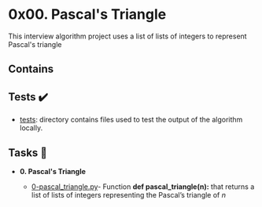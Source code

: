 # 0x00. Pascal's Triangle

This interview algorithm project uses a list of lists of integers to represent Pascal's triangle

## Contains

## Tests :heavy_check_mark:
- [tests](./tests): directory contains files used to test the output of the algorithm locally.

## Tasks :page_with_curl:

- **0. Pascal's Triangle**
  
  - [0-pascal_triangle.py](./0-pascal_triangle.py)- Function __def pascal_triangle(n):__ that returns a list of lists of integers representing the Pascal’s triangle of _n_